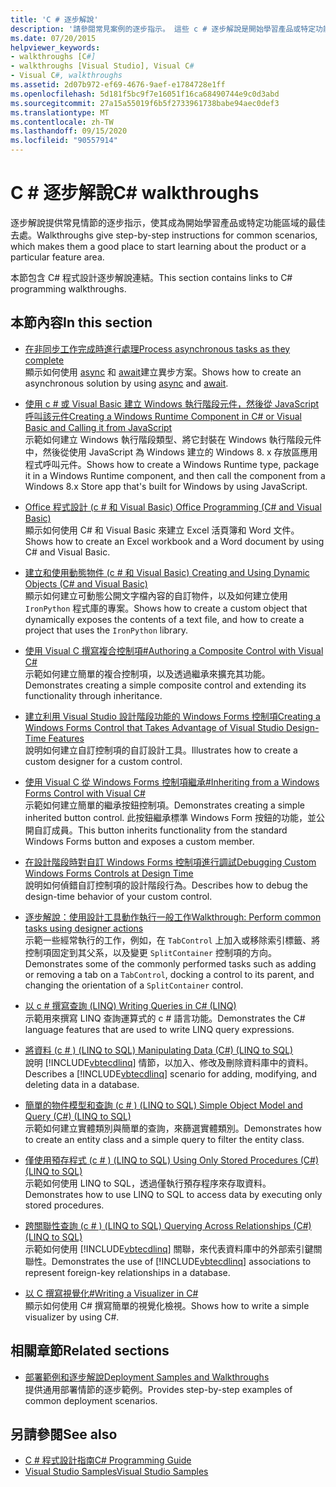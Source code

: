 ```yaml
---
title: 'C # 逐步解說'
description: '請參閱常見案例的逐步指示。 這些 c # 逐步解說是開始學習產品或特定功能區的絕佳位置。'
ms.date: 07/20/2015
helpviewer_keywords:
- walkthroughs [C#]
- walkthroughs [Visual Studio], Visual C#
- Visual C#, walkthroughs
ms.assetid: 2d07b972-ef69-4676-9aef-e1784728e1ff
ms.openlocfilehash: 5d181f5bc9f7e16051f16ca68490744e9c0d3abd
ms.sourcegitcommit: 27a15a55019f6b5f2733961738babe94aec0def3
ms.translationtype: MT
ms.contentlocale: zh-TW
ms.lasthandoff: 09/15/2020
ms.locfileid: "90557914"
---
```

# <a name="c-walkthroughs"></a><span data-ttu-id="272f2-104">C # 逐步解說</span><span class="sxs-lookup"><span data-stu-id="272f2-104">C# walkthroughs</span></span>

<span data-ttu-id="272f2-105">逐步解說提供常見情節的逐步指示，使其成為開始學習產品或特定功能區域的最佳去處。</span><span class="sxs-lookup"><span data-stu-id="272f2-105">Walkthroughs give step-by-step instructions for common scenarios, which makes them a good place to start learning about the product or a particular feature area.</span></span>

 <span data-ttu-id="272f2-106">本節包含 C# 程式設計逐步解說連結。</span><span class="sxs-lookup"><span data-stu-id="272f2-106">This section contains links to C# programming walkthroughs.</span></span>

## <a name="in-this-section"></a><span data-ttu-id="272f2-107">本節內容</span><span class="sxs-lookup"><span data-stu-id="272f2-107">In this section</span></span>

- <span data-ttu-id="272f2-108">[在非同步工作完成時進行處理](./programming-guide/concepts/async/start-multiple-async-tasks-and-process-them-as-they-complete.md)</span><span class="sxs-lookup"><span data-stu-id="272f2-108">[Process asynchronous tasks as they complete](./programming-guide/concepts/async/start-multiple-async-tasks-and-process-them-as-they-complete.md)</span></span>\
  <span data-ttu-id="272f2-109">顯示如何使用 [async](./language-reference/keywords/async.md) 和 [await](./language-reference/operators/await.md)建立異步方案。</span><span class="sxs-lookup"><span data-stu-id="272f2-109">Shows how to create an asynchronous solution by using [async](./language-reference/keywords/async.md) and [await](./language-reference/operators/await.md).</span></span>

- <span data-ttu-id="272f2-110">[使用 c # 或 Visual Basic 建立 Windows 執行階段元件，然後從 JavaScript 呼叫該元件](/windows/uwp/winrt-components/walkthrough-creating-a-simple-windows-runtime-component-and-calling-it-from-javascript)</span><span class="sxs-lookup"><span data-stu-id="272f2-110">[Creating a Windows Runtime Component in C# or Visual Basic and Calling it from JavaScript](/windows/uwp/winrt-components/walkthrough-creating-a-simple-windows-runtime-component-and-calling-it-from-javascript)</span></span>\
  <span data-ttu-id="272f2-111">示範如何建立 Windows 執行階段類型、將它封裝在 Windows 執行階段元件中，然後從使用 JavaScript 為 Windows 建立的 Windows 8. x 存放區應用程式呼叫元件。</span><span class="sxs-lookup"><span data-stu-id="272f2-111">Shows how to create a Windows Runtime type, package it in a Windows Runtime component, and then call the component from a Windows 8.x Store app that's built for Windows by using JavaScript.</span></span>

- <span data-ttu-id="272f2-112">[Office 程式設計 (c # 和 Visual Basic) ](./programming-guide/interop/walkthrough-office-programming.md)</span><span class="sxs-lookup"><span data-stu-id="272f2-112">[Office Programming (C# and Visual Basic)](./programming-guide/interop/walkthrough-office-programming.md)</span></span>\
  <span data-ttu-id="272f2-113">顯示如何使用 C# 和 Visual Basic 來建立 Excel 活頁簿和 Word 文件。</span><span class="sxs-lookup"><span data-stu-id="272f2-113">Shows how to create an Excel workbook and a Word document by using C# and Visual Basic.</span></span>

- <span data-ttu-id="272f2-114">[建立和使用動態物件 (c # 和 Visual Basic) ](./programming-guide/types/walkthrough-creating-and-using-dynamic-objects.md)</span><span class="sxs-lookup"><span data-stu-id="272f2-114">[Creating and Using Dynamic Objects (C# and Visual Basic)](./programming-guide/types/walkthrough-creating-and-using-dynamic-objects.md)</span></span>\
  <span data-ttu-id="272f2-115">顯示如何建立可動態公開文字檔內容的自訂物件，以及如何建立使用 `IronPython` 程式庫的專案。</span><span class="sxs-lookup"><span data-stu-id="272f2-115">Shows how to create a custom object that dynamically exposes the contents of a text file, and how to create a project that uses the `IronPython` library.</span></span>

- <span data-ttu-id="272f2-116">[使用 Visual C 撰寫複合控制項#](/dotnet/desktop/winforms/controls/walkthrough-authoring-a-composite-control-with-visual-csharp)</span><span class="sxs-lookup"><span data-stu-id="272f2-116">[Authoring a Composite Control with Visual C#](/dotnet/desktop/winforms/controls/walkthrough-authoring-a-composite-control-with-visual-csharp)</span></span>\
  <span data-ttu-id="272f2-117">示範如何建立簡單的複合控制項，以及透過繼承來擴充其功能。</span><span class="sxs-lookup"><span data-stu-id="272f2-117">Demonstrates creating a simple composite control and extending its functionality through inheritance.</span></span>

- <span data-ttu-id="272f2-118">[建立利用 Visual Studio 設計階段功能的 Windows Forms 控制項](/dotnet/desktop/winforms/controls/creating-a-wf-control-design-time-features)</span><span class="sxs-lookup"><span data-stu-id="272f2-118">[Creating a Windows Forms Control that Takes Advantage of Visual Studio Design-Time Features](/dotnet/desktop/winforms/controls/creating-a-wf-control-design-time-features)</span></span>\
  <span data-ttu-id="272f2-119">說明如何建立自訂控制項的自訂設計工具。</span><span class="sxs-lookup"><span data-stu-id="272f2-119">Illustrates how to create a custom designer for a custom control.</span></span>

- <span data-ttu-id="272f2-120">[使用 Visual C 從 Windows Forms 控制項繼承#](/dotnet/desktop/winforms/controls/walkthrough-inheriting-from-a-windows-forms-control-with-visual-csharp)</span><span class="sxs-lookup"><span data-stu-id="272f2-120">[Inheriting from a Windows Forms Control with Visual C#](/dotnet/desktop/winforms/controls/walkthrough-inheriting-from-a-windows-forms-control-with-visual-csharp)</span></span>\
  <span data-ttu-id="272f2-121">示範如何建立簡單的繼承按鈕控制項。</span><span class="sxs-lookup"><span data-stu-id="272f2-121">Demonstrates creating a simple inherited button control.</span></span> <span data-ttu-id="272f2-122">此按鈕繼承標準 Windows Form 按鈕的功能，並公開自訂成員。</span><span class="sxs-lookup"><span data-stu-id="272f2-122">This button inherits functionality from the standard Windows Forms button and exposes a custom member.</span></span>

- <span data-ttu-id="272f2-123">[在設計階段時對自訂 Windows Forms 控制項進行調試](/dotnet/desktop/winforms/controls/walkthrough-debugging-custom-windows-forms-controls-at-design-time)</span><span class="sxs-lookup"><span data-stu-id="272f2-123">[Debugging Custom Windows Forms Controls at Design Time](/dotnet/desktop/winforms/controls/walkthrough-debugging-custom-windows-forms-controls-at-design-time)</span></span>\
  <span data-ttu-id="272f2-124">說明如何偵錯自訂控制項的設計階段行為。</span><span class="sxs-lookup"><span data-stu-id="272f2-124">Describes how to debug the design-time behavior of your custom control.</span></span>

- <span data-ttu-id="272f2-125">[逐步解說：使用設計工具動作執行一般工作](/dotnet/desktop/winforms/controls/perform-common-tasks-design-actions)</span><span class="sxs-lookup"><span data-stu-id="272f2-125">[Walkthrough: Perform common tasks using designer actions](/dotnet/desktop/winforms/controls/perform-common-tasks-design-actions)</span></span>\
  <span data-ttu-id="272f2-126">示範一些經常執行的工作，例如，在 `TabControl` 上加入或移除索引標籤、將控制項固定到其父系，以及變更 `SplitContainer` 控制項的方向。</span><span class="sxs-lookup"><span data-stu-id="272f2-126">Demonstrates some of the commonly performed tasks such as adding or removing a tab on a `TabControl`, docking a control to its parent, and changing the orientation of a `SplitContainer` control.</span></span>

- <span data-ttu-id="272f2-127">[以 c # 撰寫查詢 (LINQ) ](./programming-guide/concepts/linq/walkthrough-writing-queries-linq.md)</span><span class="sxs-lookup"><span data-stu-id="272f2-127">[Writing Queries in C# (LINQ)](./programming-guide/concepts/linq/walkthrough-writing-queries-linq.md)</span></span>\
  <span data-ttu-id="272f2-128">示範用來撰寫 LINQ 查詢運算式的 c # 語言功能。</span><span class="sxs-lookup"><span data-stu-id="272f2-128">Demonstrates the C# language features that are used to write LINQ query expressions.</span></span>

- <span data-ttu-id="272f2-129">[將資料 (c # )  (LINQ to SQL) ](../framework/data/adonet/sql/linq/walkthrough-manipulating-data-csharp.md)</span><span class="sxs-lookup"><span data-stu-id="272f2-129">[Manipulating Data (C#) (LINQ to SQL)](../framework/data/adonet/sql/linq/walkthrough-manipulating-data-csharp.md)</span></span>\
  <span data-ttu-id="272f2-130">說明 [!INCLUDE[vbtecdlinq](~/includes/vbtecdlinq-md.md)] 情節，以加入、修改及刪除資料庫中的資料。</span><span class="sxs-lookup"><span data-stu-id="272f2-130">Describes a [!INCLUDE[vbtecdlinq](~/includes/vbtecdlinq-md.md)] scenario for adding, modifying, and deleting data in a database.</span></span>

- <span data-ttu-id="272f2-131">[簡單的物件模型和查詢 (c # )  (LINQ to SQL) ](../framework/data/adonet/sql/linq/walkthrough-simple-object-model-and-query-csharp.md)</span><span class="sxs-lookup"><span data-stu-id="272f2-131">[Simple Object Model and Query (C#) (LINQ to SQL)](../framework/data/adonet/sql/linq/walkthrough-simple-object-model-and-query-csharp.md)</span></span>\
  <span data-ttu-id="272f2-132">示範如何建立實體類別與簡單的查詢，來篩選實體類別。</span><span class="sxs-lookup"><span data-stu-id="272f2-132">Demonstrates how to create an entity class and a simple query to filter the entity class.</span></span>

- <span data-ttu-id="272f2-133">[僅使用預存程式 (c # )  (LINQ to SQL) ](../framework/data/adonet/sql/linq/walkthrough-using-only-stored-procedures-csharp.md)</span><span class="sxs-lookup"><span data-stu-id="272f2-133">[Using Only Stored Procedures (C#) (LINQ to SQL)](../framework/data/adonet/sql/linq/walkthrough-using-only-stored-procedures-csharp.md)</span></span>\
  <span data-ttu-id="272f2-134">示範如何使用 LINQ to SQL，透過僅執行預存程序來存取資料。</span><span class="sxs-lookup"><span data-stu-id="272f2-134">Demonstrates how to use LINQ to SQL to access data by executing only stored procedures.</span></span>

- <span data-ttu-id="272f2-135">[跨關聯性查詢 (c # )  (LINQ to SQL) ](../framework/data/adonet/sql/linq/walkthrough-querying-across-relationships-csharp.md)</span><span class="sxs-lookup"><span data-stu-id="272f2-135">[Querying Across Relationships (C#) (LINQ to SQL)](../framework/data/adonet/sql/linq/walkthrough-querying-across-relationships-csharp.md)</span></span>\
  <span data-ttu-id="272f2-136">示範如何使用 [!INCLUDE[vbtecdlinq](~/includes/vbtecdlinq-md.md)] 關聯，來代表資料庫中的外部索引鍵關聯性。</span><span class="sxs-lookup"><span data-stu-id="272f2-136">Demonstrates the use of [!INCLUDE[vbtecdlinq](~/includes/vbtecdlinq-md.md)] associations to represent foreign-key relationships in a database.</span></span>

- <span data-ttu-id="272f2-137">[以 C 撰寫視覺化#](/visualstudio/debugger/walkthrough-writing-a-visualizer-in-csharp)</span><span class="sxs-lookup"><span data-stu-id="272f2-137">[Writing a Visualizer in C#](/visualstudio/debugger/walkthrough-writing-a-visualizer-in-csharp)</span></span>\
  <span data-ttu-id="272f2-138">顯示如何使用 C# 撰寫簡單的視覺化檢視。</span><span class="sxs-lookup"><span data-stu-id="272f2-138">Shows how to write a simple visualizer by using C#.</span></span>

## <a name="related-sections"></a><span data-ttu-id="272f2-139">相關章節</span><span class="sxs-lookup"><span data-stu-id="272f2-139">Related sections</span></span>

- <span data-ttu-id="272f2-140">[部署範例和逐步解說](/visualstudio/deployment/clickonce-deployment-samples-and-walkthroughs)</span><span class="sxs-lookup"><span data-stu-id="272f2-140">[Deployment Samples and Walkthroughs](/visualstudio/deployment/clickonce-deployment-samples-and-walkthroughs)</span></span>\
  <span data-ttu-id="272f2-141">提供通用部署情節的逐步範例。</span><span class="sxs-lookup"><span data-stu-id="272f2-141">Provides step-by-step examples of common deployment scenarios.</span></span>

## <a name="see-also"></a><span data-ttu-id="272f2-142">另請參閱</span><span class="sxs-lookup"><span data-stu-id="272f2-142">See also</span></span>

- [<span data-ttu-id="272f2-143">C # 程式設計指南</span><span class="sxs-lookup"><span data-stu-id="272f2-143">C# Programming Guide</span></span>](./programming-guide/index.md)
- [<span data-ttu-id="272f2-144">Visual Studio Samples</span><span class="sxs-lookup"><span data-stu-id="272f2-144">Visual Studio Samples</span></span>](/visualstudio/ide/visual-studio-ide)
